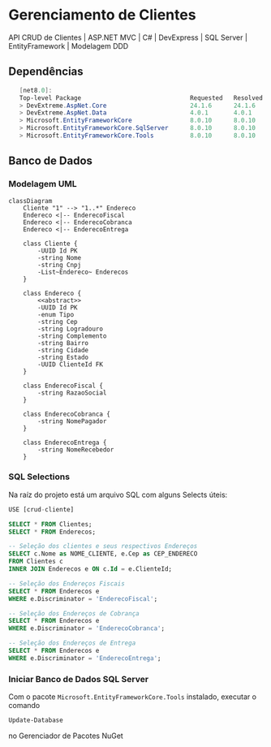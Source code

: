 # Gerenciamento de Clientes
API CRUD de Clientes | ASP.NET MVC | C# | DevExpress | SQL Server | EntityFramework | Modelagem DDD

## Dependências
```powershell
   [net8.0]: 
   Top-level Package                              Requested   Resolved
   > DevExtreme.AspNet.Core                       24.1.6      24.1.6  
   > DevExtreme.AspNet.Data                       4.0.1       4.0.1   
   > Microsoft.EntityFrameworkCore                8.0.10      8.0.10  
   > Microsoft.EntityFrameworkCore.SqlServer      8.0.10      8.0.10  
   > Microsoft.EntityFrameworkCore.Tools          8.0.10      8.0.10  
```

## Banco de Dados
### Modelagem UML
```mermaid
classDiagram
    Cliente "1" --> "1..*" Endereco
    Endereco <|-- EnderecoFiscal
    Endereco <|-- EnderecoCobranca
    Endereco <|-- EnderecoEntrega
    
    class Cliente {
        -UUID Id PK
        -string Nome
        -string Cnpj
        -List~Endereco~ Enderecos
    }
    
    class Endereco {
        <<abstract>>
        -UUID Id PK
        -enum Tipo
        -string Cep
        -string Logradouro
        -string Complemento
        -string Bairro
        -string Cidade
        -string Estado
        -UUID ClienteId FK
    }
    
    class EnderecoFiscal {
        -string RazaoSocial
    }
    
    class EnderecoCobranca {
        -string NomePagador
    }
    
    class EnderecoEntrega {
        -string NomeRecebedor
    }
```
### SQL Selections
Na raíz do projeto está um arquivo SQL com alguns Selects úteis:
```sql
﻿USE [crud-cliente]

SELECT * FROM Clientes;
SELECT * FROM Enderecos;

-- Seleção dos clientes e seus respectivos Endereços
SELECT c.Nome as NOME_CLIENTE, e.Cep as CEP_ENDERECO
FROM Clientes c
INNER JOIN Enderecos e ON c.Id = e.ClienteId;

-- Seleção dos Endereços Fiscais
SELECT * FROM Enderecos e
WHERE e.Discriminator = 'EnderecoFiscal';

-- Seleção dos Endereços de Cobrança
SELECT * FROM Enderecos e
WHERE e.Discriminator = 'EnderecoCobranca';

-- Seleção dos Endereços de Entrega
SELECT * FROM Enderecos e
WHERE e.Discriminator = 'EnderecoEntrega';
```

### Iniciar Banco de Dados SQL Server
Com o pacote `Microsoft.EntityFrameworkCore.Tools` instalado, executar o comando
```powershell
Update-Database
```
no Gerenciador de Pacotes NuGet
